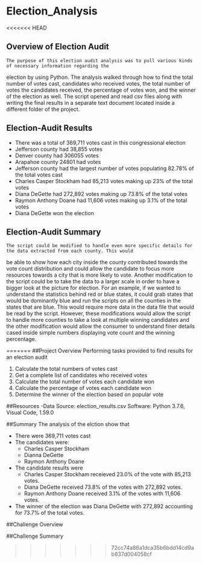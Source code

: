 # Election_Analysis

<<<<<<< HEAD
## Overview of Election Audit
	The purpose of this election audit analysis was to pull various kinds of necessary information regarding the
election by using Python. The analysis walked through how to find the total number of votes cast, candidates who received
votes, the total number of votes the candidates received, the percentage of votes won, and the winner of the election
as well. The script opened and read csv files along with writing the final results in a separate text document located
inside a different folder of the project.

## Election-Audit Results
- There was a total of 369,711 votes cast in this congressional election
- Jefferson county had 38,855 votes
- Denver county had 306055 votes
- Arapahoe county 24801 had votes
- Jefferson county had the largest number of votes populating 82.78% of the total votes cast
- Charles Casper Stockham had 85,213 votes making up 23% of the total votes
- Diana DeGette had 272,892 votes making up 73.8% of the total votes
- Raymon Anthony Doane had 11,606 votes making up 3.1% of the total votes
- Diana DeGette won the election

## Election-Audit Summary
	The script could be modified to handle even more specific details for the data extracted from each county. This would
be able to show how each city inside the county contributed towards the vote count distribution and could allow the candidate
to focus more resources towards a city that is more likely to vote. Another modification to the script could be to take the 
data to a larger scale in order to have a bigger look at the picture for election. For an example, if we wanted to understand
the statistics behind red or blue states, it could grab states that would be dominantly blue and run the scripts on all the
counties in the states that are blue. This would require more data in the data file that would be read by the script. However,
these modifications would allow the script to handle more counties to take a look at multiple winning candidates and the
other modification would allow the consumer to understand finer details cased inside simple numbers displaying vote count and
the winning percentage.
	
=======
##Project Overview
Performing tasks provided to find results for an election audit

1. Calculate the total numbers of votes cast
2. Get a complete list of candidates who received votes
3. Calculate the total number of votes each candidate won
4. Calculate the percentage of votes each candidate won
5. Determine the winner of the election based on popular vote

##Resources
-Data Source: election_results.csv
Software: Python 3.7.6, Visual Code, 1.59.0

##Summary
The analysis of the elction show that
- There were 369,711 votes cast
- The candidates were:
  - Charles Casper Stockham
  - Dianna DeGette
  - Raymon Anthony Doane
- The candidate results were
  - Charles Casper Stockham receieved 23.0% of the vote with 85,213 votes.
  - Diana DeGette received 73.8% of the votes with 272,892 votes.
  - Raymon Anthony Doane received 3.1% of the votes with 11,606 votes.
 - The winner of the election was Diana DeGette with 272,892 accounting for 73.7% of the total votes.
 
##Challenge Overview

##Challenge Summary
>>>>>>> 72cc74a86a1dca35b6bdd14cd9ab837d004058cf
